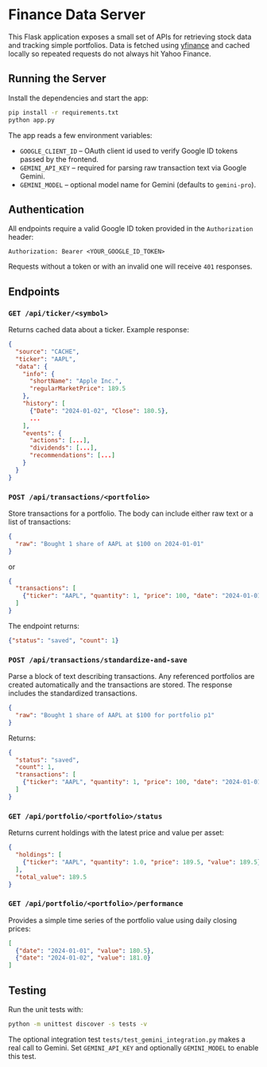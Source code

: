 # Finance Data Server

This Flask application exposes a small set of APIs for retrieving stock data and tracking simple portfolios. Data is fetched using [yfinance](https://github.com/ranaroussi/yfinance) and cached locally so repeated requests do not always hit Yahoo Finance.

## Running the Server

Install the dependencies and start the app:

```bash
pip install -r requirements.txt
python app.py
```

The app reads a few environment variables:

- `GOOGLE_CLIENT_ID` – OAuth client id used to verify Google ID tokens passed by the frontend.
- `GEMINI_API_KEY` – required for parsing raw transaction text via Google Gemini.
- `GEMINI_MODEL` – optional model name for Gemini (defaults to `gemini-pro`).

## Authentication

All endpoints require a valid Google ID token provided in the `Authorization` header:

```
Authorization: Bearer <YOUR_GOOGLE_ID_TOKEN>
```

Requests without a token or with an invalid one will receive `401` responses.

## Endpoints

### `GET /api/ticker/<symbol>`
Returns cached data about a ticker. Example response:

```json
{
  "source": "CACHE",
  "ticker": "AAPL",
  "data": {
    "info": {
      "shortName": "Apple Inc.",
      "regularMarketPrice": 189.5
    },
    "history": [
      {"Date": "2024-01-02", "Close": 180.5},
      ...
    ],
    "events": {
      "actions": [...],
      "dividends": [...],
      "recommendations": [...]
    }
  }
}
```

### `POST /api/transactions/<portfolio>`
Store transactions for a portfolio. The body can include either raw text or a list of transactions:

```json
{
  "raw": "Bought 1 share of AAPL at $100 on 2024-01-01"
}
```

or

```json
{
  "transactions": [
    {"ticker": "AAPL", "quantity": 1, "price": 100, "date": "2024-01-01", "label": "buy"}
  ]
}
```

The endpoint returns:

```json
{"status": "saved", "count": 1}
```

### `POST /api/transactions/standardize-and-save`
Parse a block of text describing transactions. Any referenced portfolios are
created automatically and the transactions are stored. The response includes the
standardized transactions.

```json
{
  "raw": "Bought 1 share of AAPL at $100 for portfolio p1"
}
```

Returns:

```json
{
  "status": "saved",
  "count": 1,
  "transactions": [
    {"ticker": "AAPL", "quantity": 1, "price": 100, "date": "2024-01-01", "label": "buy", "portfolio": "p1"}
  ]
}
```

### `GET /api/portfolio/<portfolio>/status`
Returns current holdings with the latest price and value per asset:

```json
{
  "holdings": [
    {"ticker": "AAPL", "quantity": 1.0, "price": 189.5, "value": 189.5}
  ],
  "total_value": 189.5
}
```

### `GET /api/portfolio/<portfolio>/performance`
Provides a simple time series of the portfolio value using daily closing prices:

```json
[
  {"date": "2024-01-01", "value": 180.5},
  {"date": "2024-01-02", "value": 181.0}
]
```

## Testing

Run the unit tests with:

```bash
python -m unittest discover -s tests -v
```

The optional integration test `tests/test_gemini_integration.py` makes a real call to Gemini. Set `GEMINI_API_KEY` and optionally `GEMINI_MODEL` to enable this test.
